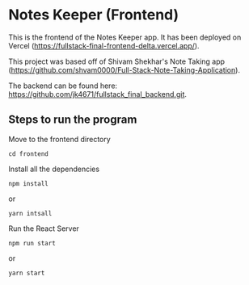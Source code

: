 # Notes Keeper (Frontend)

This is the frontend of the Notes Keeper app. It has been deployed on Vercel (https://fullstack-final-frontend-delta.vercel.app/).

This project was based off of Shivam Shekhar's Note Taking app (https://github.com/shvam0000/Full-Stack-Note-Taking-Application).

The backend can be found here: https://github.com/jk4671/fullstack_final_backend.git.

## Steps to run the program

Move to the frontend directory
```
cd frontend
```
Install all the dependencies
```
npm install
```
or
```
yarn intsall
```
Run the React Server
```
npm run start
```
or
```
yarn start
```
